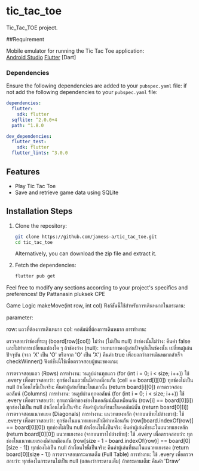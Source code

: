 # tic_tac_toe

Tic_Tac_TOE project.

##Requirement

Mobile emulator for running the Tic Tac Toe application:  
[Android Studio](https://developer.android.com/studio?hl=th)
[Flutter](https://docs.flutter.dev/get-started/install/windows/mobile)
[Dart]

### Dependencies

Ensure the following dependencies are added to your `pubspec.yaml` file:
if not add the following dependencies to your `pubspec.yaml` file:

```yaml
dependencies:
  flutter:
    sdk: flutter
  sqflite: ^2.0.0+4
  path: ^1.8.0

dev_dependencies:
  flutter_test:
    sdk: flutter
  flutter_lints: ^3.0.0
```

## Features

- Play Tic Tac Toe
- Save and retrieve game data using SQLite

## Installation Steps

1. Clone the repository:
    ```sh
    git clone https://github.com/jamess-a/tic_tac_toe.git
    cd tic_tac_toe
    ```
   Alternatively, you can download the zip file and extract it.

2. Fetch the dependencies:
    ```sh
    flutter pub get
    ```

Feel free to modify any sections according to your project's specifics and preferences!
By Pattanasin pluksek CPE


Game Logic
makeMove(int row, int col)
ฟังก์ชันนี้ใช้สำหรับการเดินหมากในกระดาน:

parameter:

row: แถวที่ต้องการเดินหมาก
col: คอลัมน์ที่ต้องการเดินหมาก
การทำงาน:

ตรวจสอบว่าช่องที่ระบุ (board[row][col]) ไม่ว่าง (ไม่เป็น null)
ถ้าช่องนั้นไม่ว่าง: คืนค่า false และไม่ทำการเปลี่ยนแปลงใด ๆ
ถ้าช่องว่าง (null):
วางหมากของผู้เล่นปัจจุบันในช่องนั้น
เปลี่ยนผู้เล่นปัจจุบัน (จาก 'X' เป็น 'O' หรือจาก 'O' เป็น 'X')
คืนค่า true เพื่อบอกว่าการเดินหมากสำเร็จ
checkWinner()
ฟังก์ชันนี้ใช้เพื่อตรวจสอบผู้ชนะของเกม:

การตรวจสอบแถว (Rows)
การทำงาน:
วนลูปผ่านทุกแถว (for (int i = 0; i < size; i++))
ใช้ .every เพื่อตรวจสอบว่า:
ทุกช่องในแถวนั้นมีค่าเหมือนกัน (cell == board[i][0])
ทุกช่องไม่เป็น null
ถ้าเงื่อนไขนี้เป็นจริง: คืนค่าผู้เล่นที่ชนะในแถวนั้น (return board[i][0])
การตรวจสอบคอลัมน์ (Columns)
การทำงาน:
วนลูปผ่านทุกคอลัมน์ (for (int i = 0; i < size; i++))
ใช้ .every เพื่อตรวจสอบว่า:
ทุกแถวมีค่าของช่องในคอลัมน์นั้นเหมือนกัน (row[i] == board[0][i])
ทุกช่องไม่เป็น null
ถ้าเงื่อนไขนี้เป็นจริง: คืนค่าผู้เล่นที่ชนะในคอลัมน์นั้น (return board[0][i])
การตรวจสอบแนวทแยง (Diagonals)
การทำงาน:
แนวทแยงหลัก (จากบนซ้ายไปล่างขวา):
ใช้ .every เพื่อตรวจสอบว่า:
ทุกช่องในแนวทแยงหลักมีค่าเหมือนกัน (row[board.indexOf(row)] == board[0][0])
ทุกช่องไม่เป็น null
ถ้าเงื่อนไขนี้เป็นจริง: คืนค่าผู้เล่นที่ชนะในแนวทแยงหลัก (return board[0][0])
แนวทแยงรอง (จากบนขวาไปล่างซ้าย):
ใช้ .every เพื่อตรวจสอบว่า:
ทุกช่องในแนวทแยงรองมีค่าเหมือนกัน (row[size - 1 - board.indexOf(row)] == board[0][size - 1])
ทุกช่องไม่เป็น null
ถ้าเงื่อนไขนี้เป็นจริง: คืนค่าผู้เล่นที่ชนะในแนวทแยงรอง (return board[0][size - 1])
การตรวจสอบกระดานเต็ม (Full Table)
การทำงาน:
ใช้ .every เพื่อตรวจสอบว่า:
ทุกช่องในกระดานไม่เป็น null (แสดงว่ากระดานเต็ม)
ถ้ากระดานเต็ม: คืนค่า 'Draw'